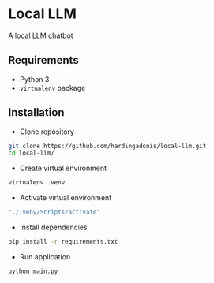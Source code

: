 # Local LLM
A local LLM chatbot

## Requirements
- Python 3
- `virtualenv` package

## Installation
- Clone repository
```bash
git clone https://github.com/hardingadonis/local-llm.git
cd local-llm/
```

- Create virtual environment
```bash
virtualenv .venv
```

- Activate virtual environment
```bash
"./.venv/Scripts/activate"
```

- Install dependencies
```bash
pip install -r requirements.txt
```

- Run application
```bash
python main.py
```